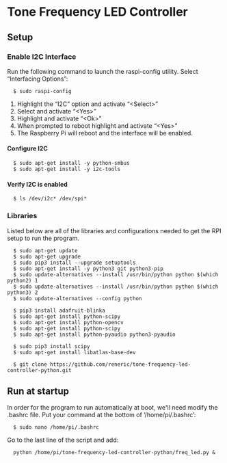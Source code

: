 # Tone Frequency LED Controller
## Setup
### Enable I2C Interface
Run the following command to launch the raspi-config utility. Select “Interfacing Options”:
```
  $ sudo raspi-config
```
1. Highlight the “I2C” option and activate “\<Select\>”
2. Select and activate “\<Yes\>” 
3. Highlight and activate “\<Ok\>” 
4. When prompted to reboot highlight and activate “\<Yes\>” 
5. The Raspberry Pi will reboot and the interface will be enabled.

#### Configure I2C
```
  $ sudo apt-get install -y python-smbus
  $ sudo apt-get install -y i2c-tools
```
#### Verify I2C is enabled
```
  $ ls /dev/i2c* /dev/spi*
```

### Libraries
Listed below are all of the libraries and configurations needed to get the RPI setup to run the program.
```
  $ sudo apt-get update
  $ sudo apt-get upgrade
  $ sudo pip3 install --upgrade setuptools
  $ sudo apt-get install -y python3 git python3-pip
  $ sudo update-alternatives --install /usr/bin/python python $(which python2) 1
  $ sudo update-alternatives --install /usr/bin/python python $(which python3) 2
  $ sudo update-alternatives --config python
  
  $ pip3 install adafruit-blinka
  $ sudo apt-get install python-scipy
  $ sudo apt-get install python-opencv
  $ sudo apt-get install python-scipy
  $ sudo apt-get install python-pyaudio python3-pyaudio

  $ sudo pip3 install scipy
  $ sudo apt-get install libatlas-base-dev

  $ git clone https://github.com/reneric/tone-frequency-led-controller-python.git
```

## Run at startup
In order for the program to run automatically at boot, we'll need modify the .bashrc file.
Put your command at the bottom of ‘/home/pi/.bashrc’:
```
  $ sudo nano /home/pi/.bashrc
```
Go to the last line of the script and add:
```
  python /home/pi/tone-frequency-led-controller-python/freq_led.py &
```